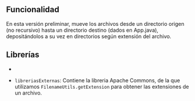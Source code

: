 ## Funcionalidad

En esta versión preliminar, mueve los archivos desde un directorio origen (no recursivo) hasta un directorio destino (dados en App.java), depositándolos a su vez en directorios según extensión del archivo.

## Librerías

+
- `libreriasExternas`: Contiene la libreria Apache Commons, de la que utilizamos `FilenameUtils.getExtension` para obtener las extensiones de un archivo.


